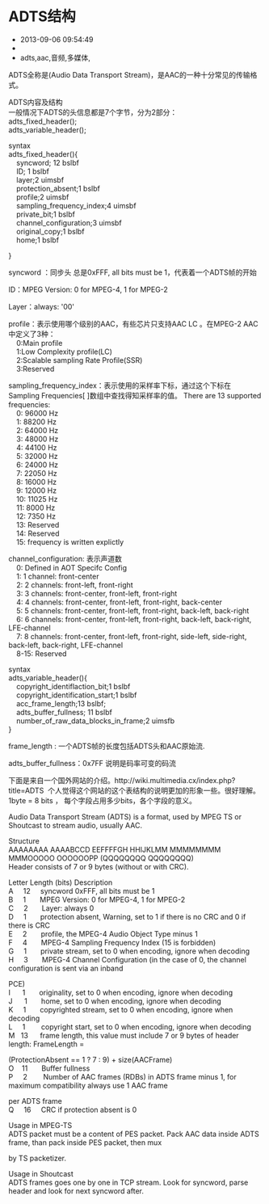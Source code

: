 # ADTS结构
- 2013-09-06 09:54:49
- 
- adts,aac,音频,多媒体,

<p>ADTS全称是(Audio Data Transport Stream)，是AAC的一种十分常见的传输格式。</p>

<p>ADTS内容及结构<br />
一般情况下ADTS的头信息都是7个字节，分为2部分：<br />
adts_fixed_header();<br />
adts_variable_header();<br />
</p><p>

</p><p>
syntax<br />
adts_fixed_header(){<br />&nbsp; &nbsp; syncword; 12 bslbf<br />&nbsp; &nbsp; ID; 1 bslbf<br />&nbsp; &nbsp; layer;2 uimsbf<br />&nbsp; &nbsp; protection_absent;1 bslbf<br />&nbsp; &nbsp; profile;2 uimsbf<br />&nbsp; &nbsp; sampling_frequency_index;4 uimsbf<br />&nbsp; &nbsp; private_bit;1 bslbf<br />&nbsp; &nbsp; channel_configuration;3 uimsbf<br />&nbsp; &nbsp; original_copy;1 bslbf<br />&nbsp; &nbsp; home;1 bslbf<br />

}<br />
</p>

<p>syncword ：同步头 总是0xFFF, all bits must be 1，代表着一个ADTS帧的开始</p>
<p>ID：MPEG Version: 0 for MPEG-4, 1 for MPEG-2</p>
<p>Layer：always: '00'</p>
<p>profile：表示使用哪个级别的AAC，有些芯片只支持AAC LC 。在MPEG-2 AAC中定义了3种：<br />&nbsp; &nbsp; 0:Main profile<br />&nbsp; &nbsp; 1:Low Complexity profile(LC)<br />&nbsp; &nbsp; 2:Scalable sampling Rate Profile(SSR)<br />&nbsp; &nbsp; 3:Reserved<br />
</p>
<p>
sampling_frequency_index：表示使用的采样率下标，通过这个下标在 Sampling Frequencies[ ]数组中查找得知采样率的值。
There are 13 supported frequencies:<br />&nbsp; &nbsp; 0: 96000 Hz<br />&nbsp; &nbsp; 1: 88200 Hz<br />&nbsp; &nbsp; 2: 64000 Hz<br />&nbsp; &nbsp; 3: 48000 Hz<br />&nbsp; &nbsp; 4: 44100 Hz<br />&nbsp; &nbsp; 5: 32000 Hz<br />&nbsp; &nbsp; 6: 24000 Hz<br />&nbsp; &nbsp; 7: 22050 Hz<br />&nbsp; &nbsp; 8: 16000 Hz<br />&nbsp; &nbsp; 9: 12000 Hz<br />&nbsp; &nbsp; 10: 11025 Hz<br />&nbsp; &nbsp; 11: 8000 Hz<br />&nbsp; &nbsp; 12: 7350 Hz<br />&nbsp; &nbsp; 13: Reserved<br />&nbsp; &nbsp; 14: Reserved<br />&nbsp; &nbsp; 15: frequency is written explictly<br />
</p>
<p>channel_configuration: 表示声道数 <br />&nbsp; &nbsp; 0: Defined in AOT Specifc Config<br />&nbsp; &nbsp; 1: 1 channel: front-center<br />&nbsp; &nbsp; 2: 2 channels: front-left, front-right<br />&nbsp; &nbsp; 3: 3 channels: front-center, front-left, front-right<br />&nbsp; &nbsp; 4: 4 channels: front-center, front-left, front-right, back-center<br />&nbsp; &nbsp; 5: 5 channels: front-center, front-left, front-right, back-left, back-right<br />&nbsp; &nbsp; 6: 6 channels: front-center, front-left, front-right, back-left, back-right, LFE-channel<br />&nbsp; &nbsp; 7: 8 channels: front-center, front-left, front-right, side-left, side-right, back-left, back-right, LFE-channel<br />&nbsp; &nbsp; 8-15: Reserved</p>
<p>syntax<br />
adts_variable_header(){<br />&nbsp; &nbsp; copyright_identiflaction_bit;1 bslbf<br />&nbsp; &nbsp; copyright_identification_start;1 bslbf<br />&nbsp; &nbsp; acc_frame_length;13 bslbf;<br />&nbsp; &nbsp; adts_buffer_fullness; 11 bslbf<br />&nbsp; &nbsp; number_of_raw_data_blocks_in_frame;2 uimsfb<br />
}</p>

<p>frame_length : 一个ADTS帧的长度包括ADTS头和AAC原始流.</p>
<p>adts_buffer_fullness：0x7FF 说明是码率可变的码流</p>


<p>下面是来自一个国外网站的介绍。http://wiki.multimedia.cx/index.php?title=ADTS &nbsp;个人觉得这个网站的这个表结构的说明更加的形象一些。很好理解。1byte = 8 bits ， 每个字段占用多少bits，各个字段的意义。</p>

<p>Audio Data Transport Stream (ADTS) is a format, used by MPEG TS or Shoutcast to stream audio, usually AAC.</p>

<p>
Structure<br />
AAAAAAAA AAAABCCD EEFFFFGH HHIJKLMM MMMMMMMM MMMOOOOO OOOOOOPP (QQQQQQQQ QQQQQQQQ)<br />
Header consists of 7 or 9 bytes (without or with CRC).<br />
</p>
<p>
Letter	Length (bits)	Description<br />
A &nbsp; &nbsp; 12 &nbsp; &nbsp; syncword 0xFFF, all bits must be 1<br />
B &nbsp; &nbsp; 1 &nbsp; &nbsp; &nbsp; MPEG Version: 0 for MPEG-4, 1 for MPEG-2<br />
C &nbsp; &nbsp; 2 &nbsp; &nbsp; &nbsp; Layer: always 0<br />
D &nbsp; &nbsp; 1 &nbsp; &nbsp; &nbsp; protection absent, Warning, set to 1 if there is no CRC and 0 if there is CRC<br />
E &nbsp; &nbsp; 2 &nbsp; &nbsp; &nbsp; profile, the MPEG-4 Audio Object Type minus 1<br />
F &nbsp; &nbsp; 4 &nbsp; &nbsp; &nbsp; MPEG-4 Sampling Frequency Index (15 is forbidden)<br />
G &nbsp; &nbsp; 1 &nbsp; &nbsp; &nbsp; private stream, set to 0 when encoding, ignore when decoding<br />
H &nbsp; &nbsp; 3 &nbsp; &nbsp; &nbsp; MPEG-4 Channel Configuration (in the case of 0, the channel configuration is sent via an inband 

PCE)<br />
I &nbsp; &nbsp; &nbsp;1 &nbsp; &nbsp; &nbsp; originality, set to 0 when encoding, ignore when decoding<br />
J &nbsp; &nbsp; &nbsp;1 &nbsp; &nbsp; &nbsp; home, set to 0 when encoding, ignore when decoding<br />
K &nbsp; &nbsp; 1 &nbsp; &nbsp; &nbsp; copyrighted stream, set to 0 when encoding, ignore when decoding<br />
L &nbsp; &nbsp; 1 &nbsp; &nbsp; &nbsp; &nbsp;copyright start, set to 0 when encoding, ignore when decoding<br />
M &nbsp; 13 &nbsp; &nbsp; &nbsp;frame length, this value must include 7 or 9 bytes of header length: FrameLength = 

(ProtectionAbsent == 1 ? 7 : 9) + size(AACFrame)<br />
O &nbsp; &nbsp;11 &nbsp; &nbsp; &nbsp; Buffer fullness<br />
P &nbsp; &nbsp; 2 &nbsp; &nbsp; &nbsp; &nbsp;Number of AAC frames (RDBs) in ADTS frame minus 1, for maximum compatibility always use 1 AAC frame 

per ADTS frame<br />
Q &nbsp; &nbsp; 16 &nbsp; &nbsp; CRC if protection absent is 0<br />
</p>

<p>Usage in MPEG-TS<br />ADTS packet must be a content of PES packet. Pack AAC data inside ADTS frame, than pack inside PES packet, then mux 

by TS packetizer.</p>
<p>
Usage in Shoutcast<br />ADTS frames goes one by one in TCP stream. Look for syncword, parse header and look for next syncword after. </p>